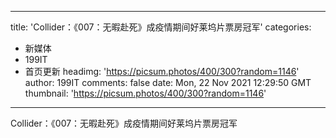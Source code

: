 
---
title: 'Collider：《007：无暇赴死》成疫情期间好莱坞片票房冠军'
categories: 
 - 新媒体
 - 199IT
 - 首页更新
headimg: 'https://picsum.photos/400/300?random=1146'
author: 199IT
comments: false
date: Mon, 22 Nov 2021 12:29:50 GMT
thumbnail: 'https://picsum.photos/400/300?random=1146'
---

<div>   
Collider：《007：无暇赴死》成疫情期间好莱坞片票房冠军  
</div>
            